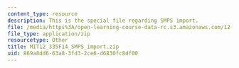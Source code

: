 ```yaml
---
content_type: resource
description: This is the special file regarding SMPS import.
file: /media/https%3A/open-learning-course-data-rc.s3.amazonaws.com/12-335-experimental-atmospheric-chemistry-fall-2014/869a8dd663a83fd32ce6d6830fc8df00_MIT12_335F14_SMPS_import.zip
file_type: application/zip
resourcetype: Other
title: MIT12_335F14_SMPS_import.zip
uid: 869a8dd6-63a8-3fd3-2ce6-d6830fc8df00
---
```


